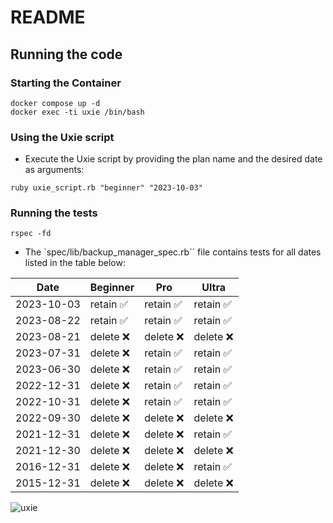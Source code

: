 # README
## Running the code
### Starting the Container
```
docker compose up -d
docker exec -ti uxie /bin/bash
```
### Using the Uxie script
- Execute the Uxie script by providing the plan name and the desired date as arguments:
```
ruby uxie_script.rb "beginner" "2023-10-03"
```
### Running the tests

```
rspec -fd
```
- The `spec/lib/backup_manager_spec.rb`` file contains tests for all dates listed in the table below:
  
| Date       | Beginner   | Pro        | Ultra     |
|------------|------------|------------|-----------|
| 2023-10-03 | retain ✅   | retain ✅   | retain ✅  |
| 2023-08-22 | retain ✅   | retain ✅   | retain ✅  |
| 2023-08-21 | delete ❌   | delete ❌   | delete ❌  |
| 2023-07-31 | delete ❌   | retain ✅   | retain ✅  |
| 2023-06-30 | delete ❌   | retain ✅   | retain ✅  |
| 2022-12-31 | delete ❌   | retain ✅   | retain ✅  |
| 2022-10-31 | delete ❌   | retain ✅   | retain ✅  |
| 2022-09-30 | delete ❌   | delete ❌   | delete ❌  |
| 2021-12-31 | delete ❌   | delete ❌   | retain ✅  |
| 2021-12-30 | delete ❌   | delete ❌   | delete ❌  |
| 2016-12-31 | delete ❌   | delete ❌   | retain ✅  |
| 2015-12-31 | delete ❌   | delete ❌   | delete ❌  |


![uxie](https://cdn.cardsrealm.com/images/cartas/sm6-forbidden-light/en/crop-med/uxie-41131-41.jpeg?5202)